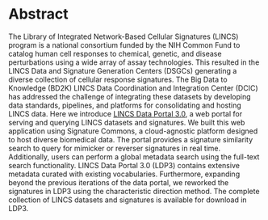 # Abstract

The Library of Integrated Network-Based Cellular Signatures (LINCS) program is a national consortium funded by the NIH Common Fund to catalog human cell responses to chemical, genetic, and disease perturbations using a wide array of assay technologies. This resulted in the LINCS Data and Signature Generation Centers (DSGCs) generating a diverse collection of cellular response signatures. The Big Data to Knowledge (BD2K) LINCS Data Coordination and Integration Center (DCIC) has addressed the challenge of integrating these datasets by developing data standards, pipelines, and platforms for consolidating and hosting LINCS data. Here we introduce [LINCS Data Portal 3.0](https://ldp3.cloud), a web portal for serving and querying LINCS datasets and signatures. We built this web application using Signature Commons, a cloud-agnostic platform designed to host diverse biomedical data. The portal provides a signature similarity search to query for mimicker or reverser signatures in real time. Additionally, users can perform a global metadata search using the full-text search functionality. LINCS Data Portal 3.0 (LDP3) contains extensive metadata curated with existing vocabularies. Furthermore, expanding beyond the previous iterations of the data portal, we reworked the signatures in LDP3 using the characteristic direction method. The complete collection of LINCS datasets and signatures is available for download in LDP3.
